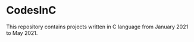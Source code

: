 # CodesInC

This repository contains projects written in C language from January 2021 to May 2021. 


